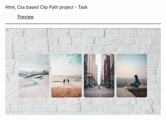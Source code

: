 Html, Css based Clip Path project - Task
> [Preview](https://r4nd3l.github.io/CssClipPath/)
---

![CssClipPath](https://github.com/r4nd3l/CssClipPath/blob/master/img/sample.gif)
